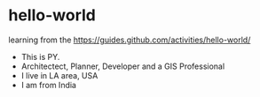 # hello-world
learning from the https://guides.github.com/activities/hello-world/

- This is PY.
- Architectect, Planner, Developer and a GIS Professional 
- I live in LA area, USA
- I am from India
